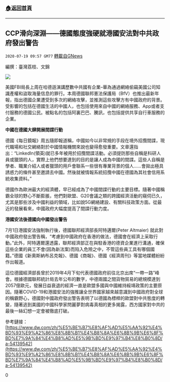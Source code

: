 ###  [:house:返回首頁](https://github.com/ourhimalayas/txt)
---

## CCP滑向深淵——德國態度強硬就港國安法對中共政府發出警告
`2020-07-19 09:57 GM77` [轉載自GNews](https://gnews.org/zh-hant/269715/)

編撰：臺灣荔枝、文錦

![](https://s3.amazonaws.com/gnews-media-offload/wp-content/uploads/2020/07/19095409/GettyImages-1149419911-1.jpg)

美國FBI局長上周在哈德遜演講歷數中共國有企業–華為通過網絡偷竊美國公司知識產權和盜取海量信息的罪行。本周德國聯邦憲法保護局（BfV）也推出最新年報，指出德國企業遭受到多次的網絡攻擊，並推測這些攻擊方有中國政府的背景。受影響的包括在德國生活的中國人，也包括使用來自中國的網絡服務、App或者支付服務的德國公民。被點名的包括阿裏巴巴、騰訊，也包括提供共享自行車服務的企業。

**中國在德國大肆開展間諜行動**

德國《每日鏡報》周五隨即報道稱，中國如今以非常規的手段在境外招攬間諜，現代職場和社交網絡對於中國情報機關來說也變得愈發重要。文章還指出：“LinkedIn(領英)就已多年被用於招攬間諜活動。必須提防那些自稱是科研人員或獵頭的人，實際上他們想要達到的目的是讓人成為中國的間諜。這些人自稱是學者、職業介紹人或者獵頭的用戶會聯系一些很有專業背景的個人……會拋出極具誘惑力的條件甚至邀請去中國。然後就被情報系統招攬中國在德國為其社會信用系統收集資料。”

德國作為歐洲最大的經濟體，早已經成為了中國間諜行動的主要目標。隨著中國稱霸全球的野心不斷膨脹，他們對歐盟、G20會議之類的跨國經濟活動的窺伺已久，尤其是那些涉及中國利益的領域，比如說5G網絡建設、有關科技政策方面。從最近的發展看來，中國政府大幅度提高了間諜行動力度。

**港國安法後德國向中國發出警告**

7月1日港國安法強制執行後，德國聯邦經濟部長阿特邁爾(Peter Altmaier) 就此對中國政府發出警告稱，“考慮到中國政府在香港的做法，德國會在經濟上采取行動。”此外，阿特邁爾還透露，聯邦經濟部正在與駐香港的德資企業進行溝通，確保這些企業的員工不會(因為新法案)而陷入危險之中，不管這些員工具有哪個國籍。”德國《新奧斯納布呂克報》、德國《商報》、德國《經濟周刊》等當地媒體紛紛作出報道。

這位德國經濟部長曾於2019年4月下旬代表德國政府前往北京出席“一帶一路”峰會。根據德國聯邦統計局去年公布的數字，中德兩國之間貨物貿易的總規模達到2057億歐元，發展日益衰退的經濟一直是歐盟多國與中國維持綏靖政策的主要原因。隨著COVID-19和港國安法的強推讓全世界國家越來越意識到中國政府對全球的稱霸野心，德國對中國政府發出警告表明了以德國為標桿的歐盟對中共態度的轉變，隨著逃到美國的中國科學家閆麗夢對病毒真相的更多揭露，西方國家對中共的最後一絲幻想一定會被徹底打破。

參考鏈接：[https://www.dw.com/zh/%E5%BE%B7%E8%AF%AD%E5%AA%92%E4%BD%93%E9%A2%86%E8%8B%B1%E4%B8%8A%E6%8B%9B%E6%8F%BD%E7%9A%84%E4%B8%AD%E5%9B%BD%E9%97%B4%E8%B0%8D/a-54139542](https://www.dw.com/zh/%E5%BE%B7%E8%AF%AD%E5%AA%92%E4%BD%93%E9%A2%86%E8%8B%B1%E4%B8%8A%E6%8B%9B%E6%8F%BD%E7%9A%84%E4%B8%AD%E5%9B%BD%E9%97%B4%E8%B0%8D/a-54139542)

0
